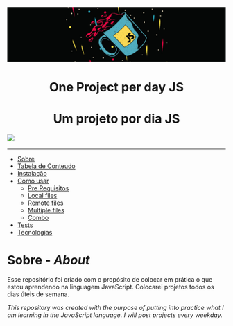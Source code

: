 <img src="img/Screenshot%20from%202021-03-15%2011-23-59.png">

<h1 align="center">One Project per day JS</h1>
<h1 align="center">Um projeto por dia JS</h1>


<img src="https://img.shields.io/badge/Projects-3-%23F7DF1E">

- - -
   * [Sobre](#sobre-_about_)
   * [Tabela de Conteudo](#tabela-de-conteudo)
   * [Instalação](#instalacao)
   * [Como usar](#como-usar)
      * [Pre Requisitos](#pre-requisitos)
      * [Local files](#local-files)
      * [Remote files](#remote-files)
      * [Multiple files](#multiple-files)
      * [Combo](#combo)
   * [Tests](#testes)
   * [Tecnologias](#tecnologias)

# Sobre - _About_
Esse repositório foi criado com o propósito de colocar em prática o que estou aprendendo na linguagem JavaScript. Colocarei projetos todos os dias úteis de semana. 

_This repository was created with the purpose of putting into practice what I am learning in the JavaScript language. I will post projects every weekday._